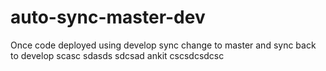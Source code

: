 # auto-sync-master-dev
Once code deployed using develop sync change to master and sync back to develop
scasc
sdasds
sdcsad
ankit
cscsdcsdcsc
